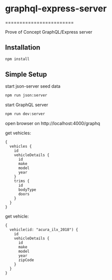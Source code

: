 # graphql-express-server
========================

Prove of Concept GraphQL/Express server 

## Installation

```sh
npm install
```

## Simple Setup

start json-server seed data
```sh
npm run json:server
```

start GraphQL server
```sh
npm run dev:server
```

open browser on http://localhost:4000/graphq

get vehicles: 
```$xslt
{
  vehicles {
    id
    vehicleDetails {
      id
      make
      model
      year
    }
    trims {
      id
      bodyType
      doors
    }
  }
}
```

get vehicle: 
```$xslt
{
  vehicle(id: "acura_ilx_2018") {
    id
    vehicleDetails {
      id
      make
      model
      year
      zipCode
    }
  }
}
```

